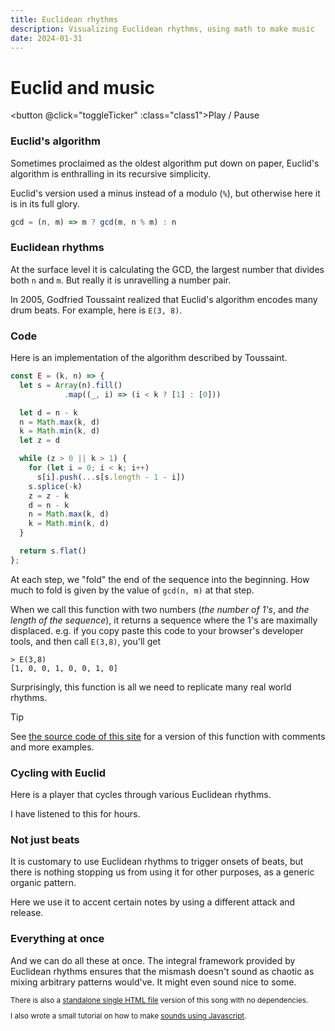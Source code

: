 ```yaml
---
title: Euclidean rhythms
description: Visualizing Euclidean rhythms, using math to make music
date: 2024-01-31
---
```


<script setup>
import { reactive, computed, useCssModule, onMounted } from "vue";

const e38 = [1, 0, 0, 1, 0, 0, 1, 0];

const ticker = reactive({  i: 0, intervalId: undefined });
const toggleTicker = () => {
  if (ticker.intervalId) {
    clearInterval(ticker.intervalId);
    ticker.intervalId = undefined;
  } else {
    ticker.intervalId = setInterval(() => {
      ticker.i = (ticker.i + 1) % e38.length;
    }, 1000 / 7);
  }
}

const seqE38 = computed(() =>
  e38.map((v, i) => ticker.intervalId && v && ticker.i == i)
);

const { demo, playing } = useCssModule();
const class1 = computed(() => [demo, ticker.intervalId && playing]);

</script>

<style module>
button.demo {
  padding-inline: 12px;
  padding-block: 4px;
  min-width: 5rem;
  border: 1px solid gray;
  border-radius: 3px;
}

button.playing {
  border-color: tomato;
}

.beats {
  height: 100px;
  margin-block-start: 1em;
  margin-block-end: 1.5em;

  display: flex;
  gap: 18px;

  @media (width < 400px) {
    gap: min((100% - 12 * 10px) / 11, 18px);
  }

  & > div {
    width: 10px;
    border: 1px solid tomato;
    box-sizing: border-box;
  }

  & > div[data-on="true"] {
    background-color: tomato;
  }
}
</style>

# Euclid and music

<div :class="$style.beats">
<template v-for="s in seqE38">
<div :data-on="s"></div>
</template>
</div>

<button @click="toggleTicker" :class="class1">Play / Pause</button>

### Euclid's algorithm

Sometimes proclaimed as the oldest algorithm put down on paper, Euclid's
algorithm is enthralling in its recursive simplicity.

Euclid's version used a minus instead of a modulo (`%`), but otherwise here it
is in its full glory.

<!-- prettier-ignore -->
```js
gcd = (n, m) => m ? gcd(m, n % m) : n
```

### Euclidean rhythms

At the surface level it is calculating the GCD, the largest number that divides
both `n` and `m`. But really it is unravelling a number pair.

In 2005, Godfried Toussaint realized that Euclid's algorithm encodes many drum
beats. For example, here is `E(3, 8)`.

### Code

Here is an implementation of the algorithm described by Toussaint.

<!-- prettier-ignore -->
```js
const E = (k, n) => {
  let s = Array(n).fill()
            .map((_, i) => (i < k ? [1] : [0]))

  let d = n - k
  n = Math.max(k, d)
  k = Math.min(k, d)
  let z = d

  while (z > 0 || k > 1) {
    for (let i = 0; i < k; i++)
      s[i].push(...s[s.length - 1 - i])
    s.splice(-k)
    z = z - k
    d = n - k
    n = Math.max(k, d)
    k = Math.min(k, d)
  }

  return s.flat()
};
```

At each step, we "fold" the end of the sequence into the beginning. How much to
fold is given by the value of `gcd(n, m)` at that step.

When we call this function with two numbers (_the number of 1's_, and _the
length of the sequence_), it returns a sequence where the 1's are maximally
displaced. e.g. if you copy paste this code to your browser's developer tools,
and then call `E(3,8)`, you'll get

```
> E(3,8)
[1, 0, 0, 1, 0, 0, 1, 0]
```

Surprisingly, this function is all we need to replicate many real world rhythms.

> [!TIP]
>
> See
> [the source code of this site](https://github.com/mnvr/mrmr.io/blob/main/pages/mj/euclid/er.js)
> for a version of this function with comments and more examples.

### Cycling with Euclid

Here is a player that cycles through various Euclidean rhythms.

I have listened to this for hours.

<!-- <D.Cycle /> -->

### Not just beats

It is customary to use Euclidean rhythms to trigger onsets of beats, but there
is nothing stopping us from using it for other purposes, as a generic organic
pattern.

Here we use it to accent certain notes by using a different attack and release.

<!-- <D.Modulate /> -->

### Everything at once

And we can do all these at once. The integral framework provided by Euclidean
rhythms ensures that the mismash doesn't sound as chaotic as mixing arbitrary
patterns would've. It might even sound nice to some.

<!-- <D.Everything /> -->

<small>

There is also a [standalone single HTML file](https://mnvr.github.io/gm1k/e/)
version of this song with no dependencies.

I also wrote a small tutorial on how to make
[sounds using Javascript](/javascript-audio).

</small>
